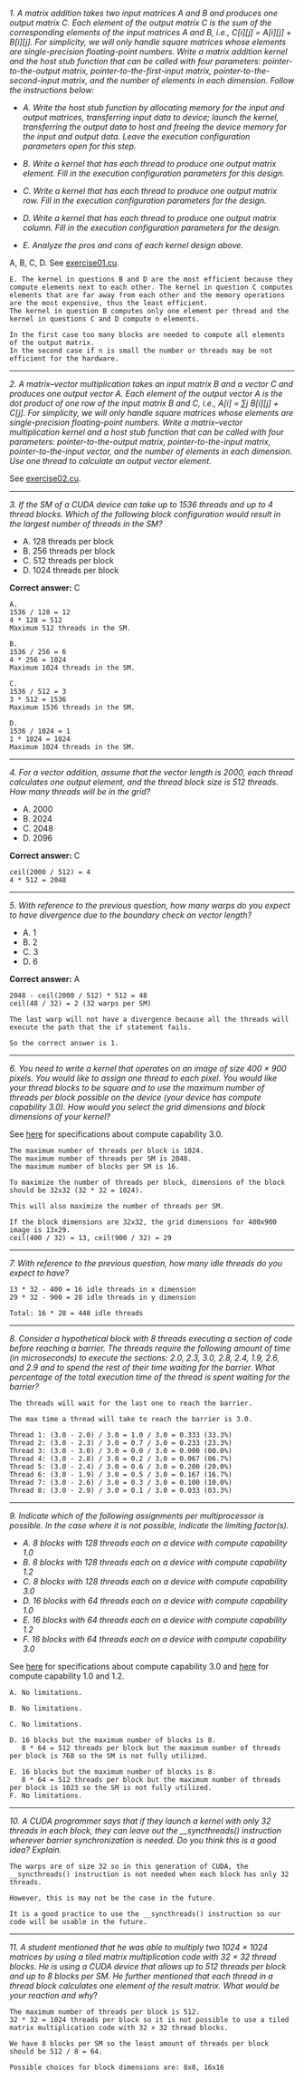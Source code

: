 *1. A matrix addition takes two input matrices A and B and produces one output matrix C. Each element of the output matrix C is the sum of the corresponding elements of the input matrices A and B, i.e., C[i][j] = A[i][j] + B[i][j]. For simplicity, we will only handle square matrices whose elements are single-precision floating-point numbers. Write a matrix addition kernel and the host stub function that can be called with four parameters: pointer-to-the-output matrix, pointer-to-the-first-input matrix, pointer-to-the-second-input matrix, and the number of elements in each dimension. Follow the instructions below:*

- *A. Write the host stub function by allocating memory for the input and output matrices, transferring input data to device; launch the kernel, transferring the output data to host and freeing the device memory for the input and output data. Leave the execution configuration parameters open for this step.*

- *B. Write a kernel that has each thread to produce one output matrix element. Fill in the execution configuration parameters for this design.*

- *C. Write a kernel that has each thread to produce one output matrix row. Fill in the execution configuration parameters for the design.*

- *D. Write a kernel that has each thread to produce one output matrix column. Fill in the execution configuration parameters for the design.*

- *E. Analyze the pros and cons of each kernel design above.*

A, B, C, D. See [exercise01.cu](../labs/exercise01/).

```
E. The kernel in questions B and D are the most efficient because they compute elements next to each other. The kernel in question C computes elements that are far away from each other and the memory operations are the most expensive, thus the least efficient.
The kernel in question B computes only one element per thread and the kernel in questions C and D compute n elements.

In the first case too many blocks are needed to compute all elements of the output matrix.
In the second case if n is small the number or threads may be not efficient for the hardware.
```

---

*2. A matrix–vector multiplication takes an input matrix B and a vector C and produces one output vector A. Each element of the output vector A is the dot product of one row of the input matrix B and C, i.e., A[i] = ∑j B[i][j] + C[j]. For simplicity, we will only handle square matrices whose elements are single-precision floating-point numbers. Write a matrix–vector multiplication kernel and a host stub  function that can be called with four parameters: pointer-to-the-output matrix, pointer-to-the-input matrix, pointer-to-the-input vector, and the number of elements in each dimension. Use one thread to calculate an output vector element.*

See [exercise02.cu](../labs/exercise02/).

---

*3. If the SM of a CUDA device can take up to 1536 threads and up to 4 thread blocks. Which of the following block configuration would result in the largest number of threads in the SM?*

- A. 128 threads per block
- B. 256 threads per block
- C. 512 threads per block
- D. 1024 threads per block

**Correct answer:** C

```
A.
1536 / 128 = 12
4 * 128 = 512
Maximum 512 threads in the SM.

B.
1536 / 256 = 6
4 * 256 = 1024
Maximum 1024 threads in the SM.

C.
1536 / 512 = 3
3 * 512 = 1536
Maximum 1536 threads in the SM.

D.
1536 / 1024 = 1
1 * 1024 = 1024
Maximum 1024 threads in the SM.
```

---

*4. For a vector addition, assume that the vector length is 2000, each thread calculates one output element, and the thread block size is 512 threads. How many threads will be in the grid?*

- A. 2000
- B. 2024
- C. 2048
- D. 2096

**Correct answer:** C

```
ceil(2000 / 512) = 4
4 * 512 = 2048
```

---

*5. With reference to the previous question, how many warps do you expect to have divergence due to the boundary check on vector length?*

- A. 1
- B. 2
- C. 3
- D. 6

**Correct answer:** A

```
2048 - ceil(2000 / 512) * 512 = 48
ceil(48 / 32) = 2 (32 warps per SM)

The last warp will not have a divergence because all the threads will execute the path that the if statement fails.

So the correct answer is 1.
```

---

*6. You need to write a kernel that operates on an image of size 400 × 900 pixels. You would like to assign one thread to each pixel. You would like your thread blocks to be square and to use the maximum number of threads per block possible on the device (your device has compute capability 3.0). How would you select the grid dimensions and block dimensions of your kernel?*

See [here](https://docs.nvidia.com/cuda/cuda-c-programming-guide/index.html#features-and-technical-specifications) for specifications about compute capability 3.0.

```
The maximum number of threads per block is 1024.
The maximum number of threads per SM is 2048.
The maximum number of blocks per SM is 16.

To maximize the number of threads per block, dimensions of the block should be 32x32 (32 * 32 = 1024).

This will also maximize the number of threads per SM.

If the block dimensions are 32x32, the grid dimensions for 400x900 image is 13x29.
ceil(400 / 32) = 13, ceil(900 / 32) = 29
```

---

*7. With reference to the previous question, how many idle threads do you expect to have?*

```
13 * 32 - 400 = 16 idle threads in x dimension 
29 * 32 - 900 = 28 idle threads in y dimension

Total: 16 * 28 = 448 idle threads
```

---

*8. Consider a hypothetical block with 8 threads executing a section of code before reaching a barrier. The threads require the following amount of time (in microseconds) to execute the sections: 2.0, 2.3, 3.0, 2.8, 2.4, 1.9, 2.6, and 2.9 and to spend the rest of their time waiting for the barrier. What percentage of the total execution time of the thread is spent waiting for the barrier?*

```
The threads will wait for the last one to reach the barrier.

The max time a thread will take to reach the barrier is 3.0.

Thread 1: (3.0 - 2.0) / 3.0 = 1.0 / 3.0 = 0.333 (33.3%)
Thread 2: (3.0 - 2.3) / 3.0 = 0.7 / 3.0 = 0.233 (23.3%)
Thread 3: (3.0 - 3.0) / 3.0 = 0.0 / 3.0 = 0.000 (00.0%)
Thread 4: (3.0 - 2.8) / 3.0 = 0.2 / 3.0 = 0.067 (06.7%)
Thread 5: (3.0 - 2.4) / 3.0 = 0.6 / 3.0 = 0.200 (20.0%)
Thread 6: (3.0 - 1.9) / 3.0 = 0.5 / 3.0 = 0.167 (16.7%)
Thread 7: (3.0 - 2.6) / 3.0 = 0.3 / 3.0 = 0.100 (10.0%)
Thread 8: (3.0 - 2.9) / 3.0 = 0.1 / 3.0 = 0.033 (03.3%)
```

---

*9. Indicate which of the following assignments per multiprocessor is possible. In the case where it is not possible, indicate the limiting factor(s).*

- *A. 8 blocks with 128 threads each on a device with compute capability 1.0*
- *B. 8 blocks with 128 threads each on a device with compute capability 1.2*
- *C. 8 blocks with 128 threads each on a device with compute capability 3.0*
- *D. 16 blocks with 64 threads each on a device with compute capability 1.0*
- *E. 16 blocks with 64 threads each on a device with compute capability 1.2*
- *F. 16 blocks with 64 threads each on a device with compute capability 3.0*

See [here](https://docs.nvidia.com/cuda/cuda-c-programming-guide/index.html#features-and-technical-specifications) for specifications about compute capability 3.0 and [here](https://en.wikipedia.org/wiki/CUDA) for compute capability 1.0 and 1.2.

```
A. No limitations.

B. No limitations.

C. No limitations.

D. 16 blocks but the maximum number of blocks is 8. 
   8 * 64 = 512 threads per block but the maximum number of threads per block is 768 so the SM is not fully utilized.

E. 16 blocks but the maximum number of blocks is 8.
   8 * 64 = 512 threads per block but the maximum number of threads per block is 1023 so the SM is not fully utilized.
F. No limitations.
```

---

*10. A CUDA programmer says that if they launch a kernel with only 32 threads in each block, they can leave out the __syncthreads() instruction wherever barrier synchronization is needed. Do you think this is a good idea? Explain.*

```
The warps are of size 32 so in this generation of CUDA, the __syncthreads() instruction is not needed when each block has only 32 threads.

However, this is may not be the case in the future.

It is a good practice to use the __syncthreads() instruction so our code will be usable in the future.
```

---

*11. A student mentioned that he was able to multiply two 1024 × 1024 matrices by using a tiled matrix multiplication code with 32 × 32 thread blocks. He is using a CUDA device that allows up to 512 threads per block and up to 8 blocks per SM. He further mentioned that each thread in a thread block calculates one element of the result matrix. What would be your reaction and why*?

```
The maximum number of threads per block is 512.
32 * 32 = 1024 threads per block so it is not possible to use a tiled matrix multiplication code with 32 × 32 thread blocks.

We have 8 blocks per SM so the least amount of threads per block should be 512 / 8 = 64.

Possible choices for block dimensions are: 8x8, 16x16
```